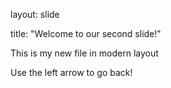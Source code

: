 layout: slide

title: "Welcome to our second slide!"

This is my new file in modern layout
	

Use the left arrow to go back!
